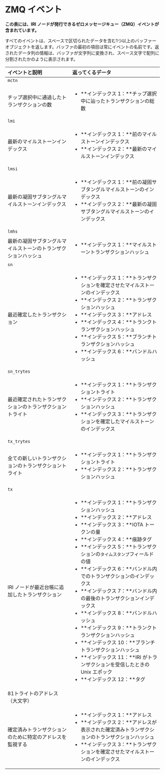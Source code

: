 # ZMQ イベント
<!-- # ZMQ events -->

**この表には、IRI ノードが発行できるゼロメッセージキュー（ZMQ）イベントが含まれています。**
<!-- **This table contains the zero message queue (ZMQ) events that an IRI node can publish.** -->

すべてのイベントは、スペースで区切られたデータを含む1つ以上のバッファーオブジェクトを返します。バッファの最初の項目は常にイベントの名前です。返されたデータ列の情報は、バッファが文字列に変換され、スペース文字で配列に分割されたかのように表示されます。
<!-- All events return one or more buffer objects, which contain space-separated data. The first item in the buffer is always the name of the event. The information in the Returned data column is displayed as though the buffer had been converted to a string and split on a space character into an array. -->

| **イベントと説明** | **返ってくるデータ** |
| :----------------- | :------------------- |
| `mctn` |
| チップ選択中に通過したトランザクションの数 | <ul><li>**インデックス 1：**チップ選択中に辿ったトランザクションの総数</li></ul> |
| `lmi` |
| 最新のマイルストーンインデックス |<ul><li>**インデックス 1：**前のマイルストーンインデックス</li><li>**インデックス 2：**最新のマイルストーンインデックス</li></ul> |
| `lmsi` |
| 最新の凝固サブタングルマイルストーンインデックス | <ul><li>**インデックス 1：**前の凝固サブタングルマイルストーンのインデックス</li><li>**インデックス 2：**最新の凝固サブタングルマイルストーンのインデックス</li></ul> |
| `lmhs` |
| 最新の凝固サブタングルマイルストーンのトランザクションハッシュ | <ul><li>**インデックス 1：**マイルストーントランザクションハッシュ</li></ul> |
| `sn` |
| 最近確定したトランザクション | <ul><li>**インデックス 1：**トランザクションを確定させたマイルストーンのインデックス</li><li>**インデックス 2：**トランザクションハッシュ</li><li>**インデックス 3：**アドレス</li><li>**インデックス 4：**トランクトランザクションハッシュ</li><li>**インデックス 5：**ブランチトランザクションハッシュ</li><li>**インデックス 6：**バンドルハッシュ</li></ul> |
|`sn_trytes`|
|最近確定されたトランザクションのトランザクショントライト| <ul><li>**インデックス 1：**トランザクショントライト</li><li>**インデックス 2：**トランザクションハッシュ</li><li>**インデックス 3：**トランザクションを確定したマイルストーンのインデックス</li></ul>
| `tx_trytes` |
| 全ての新しいトランザクションのトランザクショントライト | <ul><li>**インデックス 1：**トランザクショントライト</li><li>**インデックス 2：**トランザクションハッシュ</li></ul> |
| <a name="tx"></a> `tx` |
| IRI ノードが最近台帳に追加したトランザクション| <ul><li>**インデックス 1：**トランザクションハッシュ</li><li>**インデックス 2：**アドレス</li><li>**インデックス 3：**IOTA トークンの量</li><li>**インデックス 4：**痕跡タグ</li><li>**インデックス 5：**トランザクションの`タイムスタンプ`フィールドの値</li><li>**インデックス 6：**バンドル内でのトランザクションのインデックス</li><li>**インデックス 7：**バンドル内の最後のトランザクションインデックス</li><li>**インデックス 8：**バンドルハッシュ</li><li>**インデックス 9：**トランクトランザクションハッシュ</li><li>**インデックス 10：**ブランチトランザクションハッシュ</li><li>**インデックス 11：**IRI がトランザクションを受信したときの Unix エポック</li><li>**インデックス 12：**タグ</li></ul> |
| <a name="address"></a> 81トライトのアドレス（大文字）|
| 確定済みトランザクションのために特定のアドレスを監視する | <ul><li>**インデックス 1：**アドレス</li><li>**インデックス 2：**アドレスが表示された確定済みトランザクションのトランザクションハッシュ</li><li>**インデックス 3：**トランザクションを確定させたマイルストーンのインデックス </li></ul> |

<!-- |  **Event and description** | **Returned data** -->
<!-- | :----------| :----------| -->
<!-- |`mctn`| -->
<!-- |Number of transactions that IRI traversed during tip selection| <ul><li>**Index 1:** Total number of transactions that were traversed during tip selection</li></ul> -->
<!-- |`lmi` | -->
<!-- |The latest milestone index|<ul><li>**Index 1:** Index of the previous solid subtangle milestone</li><li>**Index 2:** Index of the latest solid subtangle milestone</li></ul> -->
<!-- |`lmsi` | -->
<!-- |The latest solid subtangle milestone| <ul><li>**Index 1:** Index of the previous solid subtangle milestone</li><li>**Index 2:** Index of the latest solid subtangle milestone</li></ul> -->
<!-- |`lmhs`| -->
<!-- | The latest solid subtangle milestone transaction hash| <ul><li>**Index 1:** Milestone transaction hash</li></ul> -->
<!-- |`sn`| -->
<!-- | Transaction that has recently been confirmed| <ul><li>**Index 1:** Index of the milestone that confirmed the transaction</li><li>**Index 2:** Transaction hash</li><li>**Index 3:** Address</li><li>**Index 4:** Trunk transaction hash</li><li>**Index 5:** Branch transaction hash</li><li>**Index 6:** Bundle hash</li></ul> -->
<!-- |`sn_trytes`| -->
<!-- | Transaction trytes of recently confirmed transactions| <ul><li>**Index 1:** Transaction trytes</li><li>**Index 2:** Transaction hash</li><li>**Index 3:** Index of the milestone that confirmed the transaction</li></ul> -->
<!-- |`tx_trytes`| -->
<!-- | Transaction trytes of any new transactions| <ul><li>**Index 1:** Transaction trytes</li><li>**Index 2:** Transaction hash</li></ul> -->
<!-- |<a name="tx"></a> `tx` | -->
<!-- |Transaction that the IRI node has recently appended to the ledger| <ul><li>**Index 1:** Transaction hash</li><li>**Index 2:** Address</li><li>**Index 3:** Value</li><li>**Index 4:** Obsolete tag</li><li>**Index 5:** Value of the transaction's `timestamp` field</li><li>**Index 6:** Index of the transaction in the bundle</li><li>**Index 7:** Last transaction index of the bundle</li><li>**Index 8:** Bundle hash</li><li>**Index 9:** Trunk transaction hash</li><li>**Index 10:** Branch transaction hash</li><li>**Index 11:** Unix epoch of when the IRI received the transaction</li><li>**Index 12:** Tag</li></ul> -->
<!-- |<a name="address"></a>81-tryte address (uppercase characters)| -->
<!-- |Monitor a given address for a confirmed transaction| <ul><li>**Index 1:** Address</li><li>**Index 2:** Transaction hash of a confirmed transaction that the address appeared in</li><li>**Index 3:** Index of the milestone that confirmed the transaction </li></ul> -->

